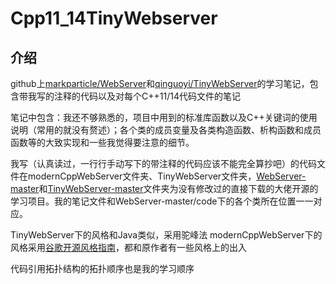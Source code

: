 # Cpp11_14TinyWebserver

## 介绍

github上[markparticle/WebServer](https://github.com/markparticle/WebServer)和[qinguoyi/TinyWebServer](https://github.com/qinguoyi/TinyWebServer)的学习笔记，包含带我写的注释的代码以及对每个C++11/14代码文件的笔记

笔记中包含：我还不够熟悉的，项目中用到的标准库函数以及C++关键词的使用说明（常用的就没有赘述）；各个类的成员变量及各类构造函数、析构函数和成员函数等的大致实现和一些我觉得要注意的细节。

我写（认真读过，一行行手动写下的带注释的代码应该不能完全算抄吧）的代码文件在modernCppWebServer文件夹、TinyWebServer文件夹，[WebServer-master](https://github.com/markparticle/WebServer)和[TinyWebServer-master](https://github.com/qinguoyi/TinyWebServer)文件夹为没有修改过的直接下载的大佬开源的学习项目。我的笔记文件和WebServer-master/code下的各个类所在位置一一对应。

TinyWebServer下的风格和Java类似，采用驼峰法
modernCppWebServer下的风格采用[谷歌开源风格指南](https://zh-google-styleguide.readthedocs.io/en/latest/contents/)，都和原作者有一些风格上的出入

代码引用拓扑结构的拓扑顺序也是我的学习顺序
